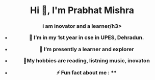 <h1 align="center">Hi 👋, I'm Prabhat Mishra</h1>
<h3 align="center">i am inovator and a learner/h3>

- 🔭 I’m in my 1st year in cse  in UPES, Dehradun.
- 🌱 I’m presently a learner and explorer
- 💬My hobbies are reading, listning music, inovaton 

- ⚡ Fun fact about me :   **

